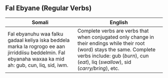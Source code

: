 ## Fal Ebyane (Regular Verbs)

| **Somali**                                                                                      | **English**                                                                                         |
|--------------------------------------------------------------------------------------------------|-----------------------------------------------------------------------------------------------------|
| Fal ebyanuhu waa falku gadaal keliya iska beddela marka la rogrogo ee aan jirriddiisu beddelmin. Fal ebyanaha waxaa ka mid ah: gub, cun, liq, sid, iwm. | Complete verbs are verbs that when conjugated only change in their endings while their root (word) stays the same. Complete verbs include: gub (*burn*), cun (*eat*), liq (*swallow*), sid (*carry/bring*), etc. |

